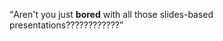 <!--
{
	"title": "파일 구조",
	"group": 1,
	"order": 12
}
-->

<q>Aren't you just <b>bored</b> with all those slides-based presentations????????????</q>